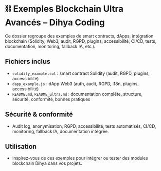 # ⛓️ Exemples Blockchain Ultra Avancés – Dihya Coding

Ce dossier regroupe des exemples de smart contracts, dApps, intégration blockchain (Solidity, Web3, audit, RGPD, plugins, accessibilité, CI/CD, tests, documentation, monitoring, fallback IA, etc.).

## Fichiers inclus
- `solidity_example.sol` : smart contract Solidity (audit, RGPD, plugins, accessibilité)
- `dapp_example.js` : dApp Web3 (auth, audit, RGPD, i18n, plugins, accessibilité)
- `README.md`, `README_ultra.md` : documentation complète, structure, sécurité, conformité, bonnes pratiques

## Sécurité & conformité
- Audit log, anonymisation, RGPD, accessibilité, tests automatisés, CI/CD, monitoring, fallback IA, documentation intégrée.

## Utilisation
- Inspirez-vous de ces exemples pour intégrer ou tester des modules blockchain Dihya dans vos projets.
